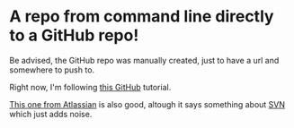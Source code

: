 A repo from command line directly to a GitHub repo!
===================================================

Be advised, the GitHub repo was manually created, just to have a url and somewhere to push to.

Right now, I'm following [this GitHub](1) tutorial.

[This one from Atlassian](2) is also good, altough it says something about [SVN](3) which just adds noise.

[1]: https://help.github.com/articles/adding-an-existing-project-to-github-using-the-command-line/
[2]: https://www.atlassian.com/git/tutorials/syncing/
[3]: https://pt.wikipedia.org/wiki/Subversion

